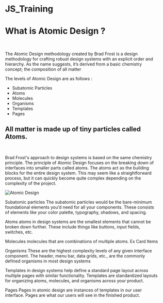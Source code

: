 # JS_Training

<h1> What is Atomic Design ? </h1>
</br>
  <p> The Atomic Design methodology created by Brad Frost is a design methodology for crafting robust design systems with an explicit order and hierarchy. As the name suggests, it’s derived from a basic chemistry concept; the composition of all matter </p>
  <p> The levels of Atomic Design are as follows : 
    <ul>
    <li>Subatomic Particles </li>
       <li>Atoms </li>
         <li>Molecules</li>
           <li>Organisms </li>
           <li>Templates</li>
             <li>Pages</li>



   </ul>
  
  
  </p>

  <h2> All matter is made up of tiny particles called Atoms.
      
</h2>

</br>
<p> 
   Brad Frost's approach to design systems is based on the same chemistry principle. The principle of Atomic Design focuses on the breaking down of interfaces into smaller parts called atoms. The atoms act as the building blocks for the entire design system. This may seem like a straightforward process, but it can quickly become quite complex depending on the complexity of the project.

</p>

<img src="./https://miro.medium.com/v2/resize:fit:4800/format:webp/1*U-jFHRJxePDHHBWtd19M8g.png" alt="Atomic Design"/> 


<p> 
Subatomic particles
The subatomic particles would be the bare-minimum foundational elements you’d need for all your components. These consists of elements like your color palette, typography, shadows, and spacing.
</p>

<p>
Atoms
atoms in design systems are the smallest elements that cannot be broken down further. These include things like buttons, input fields, switches, etc. 
</p>

<p> 
Molecules
molecules that are combinations of multiple atoms.
Ex Card Items

</p>

<p>
Organisms
These are the highest complexity levels of any given interface component.
 The header, menu bar, data grids, etc., are the commonly defined organisms in most design systems
</p>

<p>
Templates in design systems help define a standard page layout across multiple pages with similar functionality. Templates are standardized layouts for organizing atoms, molecules, and organisms across your product.
</p>

<p> 
Pages
Pages in atomic design are instances of templates in our user interface. Pages are what our users will see in the finished product.</p>